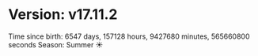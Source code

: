 # Version: v17.11.2
Time since birth: 6547 days, 157128 hours, 9427680 minutes, 565660800 seconds
Season: Summer ☀️
